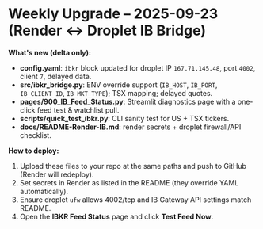 # Weekly Upgrade – 2025-09-23 (Render ↔ Droplet IB Bridge)

**What's new (delta only):**
- **config.yaml**: `ibkr` block updated for droplet IP `167.71.145.48`, port `4002`, client `7`, delayed data.
- **src/ibkr_bridge.py**: ENV override support (`IB_HOST`, `IB_PORT`, `IB_CLIENT_ID`, `IB_MKT_TYPE`); TSX mapping; delayed quotes.
- **pages/900_IB_Feed_Status.py**: Streamlit diagnostics page with a one-click feed test & watchlist pull.
- **scripts/quick_test_ibkr.py**: CLI sanity test for US + TSX tickers.
- **docs/README-Render-IB.md**: render secrets + droplet firewall/API checklist.

**How to deploy:**
1) Upload these files to your repo at the same paths and push to GitHub (Render will redeploy).
2) Set secrets in Render as listed in the README (they override YAML automatically).
3) Ensure droplet `ufw` allows 4002/tcp and IB Gateway API settings match README.
4) Open the **IBKR Feed Status** page and click **Test Feed Now**.
